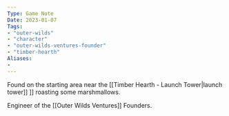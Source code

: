 ```yaml
---
Type: Game Note
Date: 2023-01-07
Tags:
- "outer-wilds"
- "character"
- "outer-wilds-ventures-founder"
- "timber-hearth"
Aliases:
- 
---
```

Found on the starting area near the [[Timber Hearth - Launch Tower|launch tower]]
]] roasting some marshmallows.

Engineer of the [[Outer Wilds Ventures]] Founders.